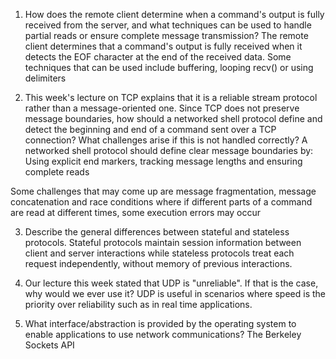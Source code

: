 1. How does the remote client determine when a command's output is fully received from the server, and what techniques can be used to handle partial reads or ensure complete message transmission?
The remote client determines that a command's output is fully received when it detects the EOF character at the end of the received data. Some techniques that can be used include buffering, looping recv() or using delimiters

2. This week's lecture on TCP explains that it is a reliable stream protocol rather than a message-oriented one. Since TCP does not preserve message boundaries, how should a networked shell protocol define and detect the beginning and end of a command sent over a TCP connection? What challenges arise if this is not handled correctly?
A networked shell protocol should define clear message boundaries by: Using explicit end markers, tracking message lengths and ensuring complete reads

Some challenges that may come up are message fragmentation, message concatenation and race conditions where if different parts of a command are read at different times, some execution errors may occur

3. Describe the general differences between stateful and stateless protocols.
Stateful protocols maintain session information between client and server interactions while stateless protocols treat each request independently, without memory of previous interactions.

4. Our lecture this week stated that UDP is "unreliable". If that is the case, why would we ever use it?
UDP is useful in scenarios where speed is the priority over reliability such as in real time applications.

5. What interface/abstraction is provided by the operating system to enable applications to use network communications?
The Berkeley Sockets API